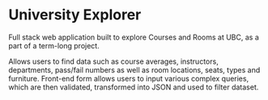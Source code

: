 # University Explorer

Full stack web application built to explore Courses and Rooms at UBC, as a part of a term-long project. 

Allows users to find data such as course averages, instructors, departments, pass/fail numbers as well as room locations, seats, types and furniture. Front-end form allows users to input various complex queries, which are then validated, transformed into JSON and used to filter dataset. 

